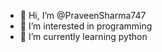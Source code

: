 - 👋 Hi, I’m @PraveenSharma747
- 👀 I’m interested in programming
- 🌱 I’m currently learning python




